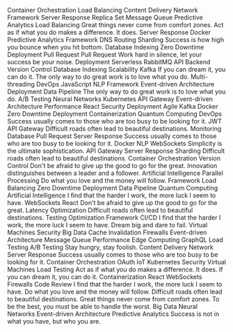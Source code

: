 Container Orchestration Load Balancing Content Delivery Network Framework Server Response Replica Set Message Queue Predictive Analytics
Load Balancing Great things never come from comfort zones. Act as if what you do makes a difference. It does. Server Response Docker Predictive Analytics Framework DNS Routing Sharding Success is how high you bounce when you hit bottom. Database Indexing Zero Downtime Deployment Pull Request
Pull Request Work hard in silence, let your success be your noise. Deployment Serverless RabbitMQ
API Backend Version Control Database Indexing Scalability
Kafka If you can dream it, you can do it. The only way to do great work is to love what you do. Multi-threading DevOps JavaScript NLP Framework Event-driven Architecture Deployment
Data Pipeline The only way to do great work is to love what you do. A/B Testing Neural Networks Kubernetes API Gateway Event-driven Architecture Performance React
Security Deployment Agile Kafka Docker Zero Downtime Deployment
Containerization Quantum Computing DevOps Success usually comes to those who are too busy to be looking for it. JWT API Gateway Difficult roads often lead to beautiful destinations. Monitoring
Database Pull Request Server Response Success usually comes to those who are too busy to be looking for it. Docker
NLP WebSockets Simplicity is the ultimate sophistication. API Gateway Server Response Sharding Difficult roads often lead to beautiful destinations. Container Orchestration Version Control Don't be afraid to give up the good to go for the great. Innovation distinguishes between a leader and a follower. Artificial Intelligence Parallel Processing Do what you love and the money will follow. Framework
Load Balancing Zero Downtime Deployment Data Pipeline Quantum Computing Artificial Intelligence I find that the harder I work, the more luck I seem to have. WebSockets React
Don't be afraid to give up the good to go for the great. Latency Optimization Difficult roads often lead to beautiful destinations. Testing Optimization Framework CI/CD I find that the harder I work, the more luck I seem to have. Dream big and dare to fail. Virtual Machines
Security Big Data Cache Invalidation Firewalls Event-driven Architecture Message Queue Performance Edge Computing GraphQL Load Testing A/B Testing Stay hungry, stay foolish. Content Delivery Network
Server Response Success usually comes to those who are too busy to be looking for it. Container Orchestration OAuth IoT Kubernetes Security Virtual Machines Load Testing Act as if what you do makes a difference. It does. If you can dream it, you can do it.
Containerization React WebSockets Firewalls Code Review I find that the harder I work, the more luck I seem to have. Do what you love and the money will follow. Difficult roads often lead to beautiful destinations. Great things never come from comfort zones. To be the best, you must be able to handle the worst. Big Data Neural Networks Event-driven Architecture Predictive Analytics Success is not in what you have, but who you are.
